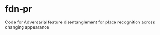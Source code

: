 # fdn-pr
Code for Adversarial feature disentanglement for place recognition across changing appearance
